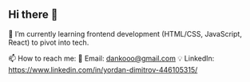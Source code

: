 ## Hi there 👋

🌱 I’m currently learning frontend development (HTML/CSS, JavaScript, React) to pivot into tech.

📫 How to reach me:
📧 Email: dankooo@gmail.com
💡 LinkedIn: https://www.linkedin.com/in/yordan-dimitrov-446105315/ 

<!--
**JordanDim/JordanDim** is a ✨ _special_ ✨ repository because its `README.md` (this file) appears on your GitHub profile.

Here are some ideas to get you started:

- 🔭 I’m currently working on ...
- 🌱 I’m currently learning ...
- 👯 I’m looking to collaborate on ...
- 🤔 I’m looking for help with ...
- 💬 Ask me about ...
- 📫 How to reach me: ...
- 😄 Pronouns: ...
- ⚡ Fun fact: ...
-->
